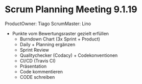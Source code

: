 # Scrum Planning Meeting 9.1.19
ProductOwner: Tiago
ScrumMaster: Lino


* Punkte vom Bewertungsraster gezielt erfüllen
    * Burndown Chart (3x Sprint + Product)
    * Daily + Planning ergänzen
    * Sprint Review 
    * Qualitychecker (Codacy) + Codekonventionen
    * CI/CD (Travis CI) 
    * Präsentation
    * Code kommentieren
    * CODE schreiben
